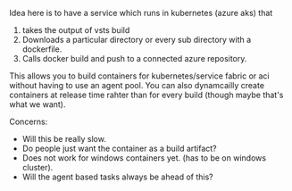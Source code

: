 Idea here is to have a service which runs in kubernetes (azure aks) that 

1. takes the output of vsts build
2. Downloads a particular directory or every sub directory with a dockerfile.
3. Calls docker build and push to a connected azure repository.

This allows you to build containers for kubernetes/service fabric or aci without having to use an agent pool. 
You can also dynamcailly create containers at release time rahter than for every build (though maybe that's what we want).

Concerns:
* Will this be really slow.
* Do people just want the container as a build artifact?
* Does not work for windows containers yet. (has to be on windows cluster).
* Will the agent based tasks always be ahead of this? 

